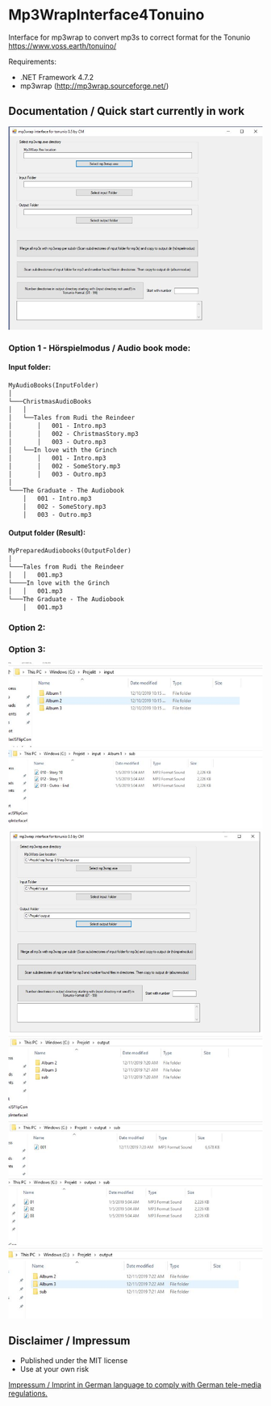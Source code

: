 # Mp3WrapInterface4Tonuino
Interface for mp3wrap to convert mp3s to correct format for the Tonunio https://www.voss.earth/tonuino/

Requirements:

* .NET Framework 4.7.2
* mp3wrap (http://mp3wrap.sourceforge.net/)

## Documentation / Quick start currently in work

<img src ="https://github.com/ChrisMayor/Mp3WrapInterface4Tonuino/blob/master/Screenshots/ton1.JPG"/>

### Option 1 - Hörspielmodus / Audio book mode:

#### Input folder:

```
MyAudioBooks(InputFolder) 
│
└───ChristmasAudioBooks
│   │
│   └──Tales from Rudi the Reindeer
│       │   001 - Intro.mp3
│       │   002 - ChristmasStory.mp3
│       │   003 - Outro.mp3
│   └──In love with the Grinch
│       │   001 - Intro.mp3
│       │   002 - SomeStory.mp3
│       │   003 - Outro.mp3
│   
└───The Graduate - The Audiobook
    │   001 - Intro.mp3
    │   002 - SomeStory.mp3
    │   003 - Outro.mp3
```

#### Output folder (Result):

```
MyPreparedAudiobooks(OutputFolder) 
│
└───Tales from Rudi the Reindeer
│   │   001.mp3
└────In love with the Grinch
│   │   001.mp3
└───The Graduate - The Audiobook
    │   001.mp3
```

### Option 2:


### Option 3:

<img src ="https://github.com/ChrisMayor/Mp3WrapInterface4Tonuino/blob/master/Screenshots/ton2.JPG"/>
<img src ="https://github.com/ChrisMayor/Mp3WrapInterface4Tonuino/blob/master/Screenshots/ton3.JPG"/>
<img src ="https://github.com/ChrisMayor/Mp3WrapInterface4Tonuino/blob/master/Screenshots/ton4.JPG"/>
<img src ="https://github.com/ChrisMayor/Mp3WrapInterface4Tonuino/blob/master/Screenshots/ton5.JPG"/>
<img src ="https://github.com/ChrisMayor/Mp3WrapInterface4Tonuino/blob/master/Screenshots/ton6.JPG"/>
<img src ="https://github.com/ChrisMayor/Mp3WrapInterface4Tonuino/blob/master/Screenshots/ton7.JPG"/>
<img src ="https://github.com/ChrisMayor/Mp3WrapInterface4Tonuino/blob/master/Screenshots/ton8.JPG"/>

## Disclaimer / Impressum

* Published under the MIT license
* Use at your own risk

<a href="https://github.com/ChrisMayor/Impressum">Impressum / Imprint in German language to comply with German tele-media regulations.</a>
